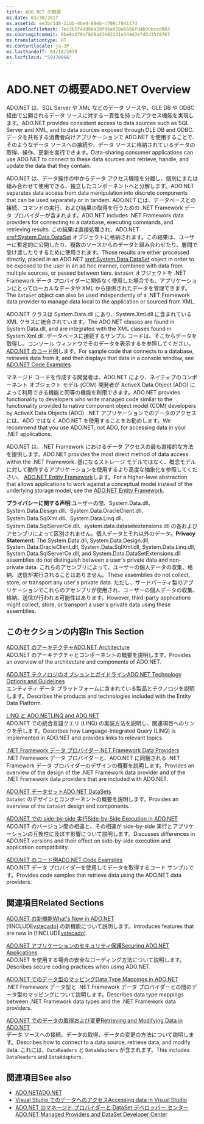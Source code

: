 ```yaml
---
title: ADO.NET の概要
ms.date: 03/30/2017
ms.assetid: ee3bc1d8-11db-4be4-89eb-c708cf04117d
ms.openlocfilehash: 7ec3b5f4dd08a39f96ed28e6666fd4b00bced903
ms.sourcegitcommit: 0be8a279af6d8a43e03141e349d3efd5d35f8767
ms.translationtype: HT
ms.contentlocale: ja-JP
ms.lasthandoff: 04/18/2019
ms.locfileid: "59170066"
---
```

# <a name="adonet-overview"></a><span data-ttu-id="b4d60-102">ADO.NET の概要</span><span class="sxs-lookup"><span data-stu-id="b4d60-102">ADO.NET Overview</span></span>
<span data-ttu-id="b4d60-103">ADO.NET は、SQL Server や XML などのデータ ソースや、OLE DB や ODBC 経由で公開されるデータ ソースに対する一貫性を持ったアクセス機能を実現します。</span><span class="sxs-lookup"><span data-stu-id="b4d60-103">ADO.NET provides consistent access to data sources such as SQL Server and XML, and to data sources exposed through OLE DB and ODBC.</span></span> <span data-ttu-id="b4d60-104">データを共有する消費者向けアプリケーションで ADO.NET を使用することで、そのようなデータ ソースへの接続や、データ ソースに格納されているデータの取得、操作、更新を実行できます。</span><span class="sxs-lookup"><span data-stu-id="b4d60-104">Data-sharing consumer applications can use ADO.NET to connect to these data sources and retrieve, handle, and update the data that they contain.</span></span>  
  
 <span data-ttu-id="b4d60-105">ADO.NET は、データ操作の中からデータ アクセス機能を分離し、個別にまたは組み合わせて使用できる、独立したコンポーネントへと分解します。</span><span class="sxs-lookup"><span data-stu-id="b4d60-105">ADO.NET separates data access from data manipulation into discrete components that can be used separately or in tandem.</span></span> <span data-ttu-id="b4d60-106">ADO.NET には、データベースとの接続、コマンドの実行、および結果の取得を行うための .NET Framework データ プロバイダーが含まれます。</span><span class="sxs-lookup"><span data-stu-id="b4d60-106">ADO.NET includes .NET Framework data providers for connecting to a database, executing commands, and retrieving results.</span></span> <span data-ttu-id="b4d60-107">この結果は直接処理され、ADO.NET <xref:System.Data.DataSet> オブジェクトに格納されます。この結果は、ユーザーに暫定的に公開したり、複数のソースからのデータと組み合わせたり、層間で受け渡したりするために使用されます。</span><span class="sxs-lookup"><span data-stu-id="b4d60-107">Those results are either processed directly, placed in an ADO.NET <xref:System.Data.DataSet> object in order to be exposed to the user in an ad hoc manner, combined with data from multiple sources, or passed between tiers.</span></span> <span data-ttu-id="b4d60-108">`DataSet` オブジェクトを .NET Framework データ プロバイダーに関係なく使用した場合でも、アプリケーションにとってローカルなデータや XML から提供されたデータを管理できます。</span><span class="sxs-lookup"><span data-stu-id="b4d60-108">The `DataSet` object can also be used independently of a .NET Framework data provider to manage data local to the application or sourced from XML.</span></span>  
  
 <span data-ttu-id="b4d60-109">ADO.NET クラスは System.Data.dll にあり、System.Xml.dll に含まれている XML クラスに統合されています。</span><span class="sxs-lookup"><span data-stu-id="b4d60-109">The ADO.NET classes are found in System.Data.dll, and are integrated with the XML classes found in System.Xml.dll.</span></span> <span data-ttu-id="b4d60-110">データベースに接続するサンプル コードは、そこからデータを取得し、コンソール ウィンドウでそのデータを表示するを参照してください。 [ADO.NET のコード例](../../../../docs/framework/data/adonet/ado-net-code-examples.md)します。</span><span class="sxs-lookup"><span data-stu-id="b4d60-110">For sample code that connects to a database, retrieves data from it, and then displays that data in a console window, see [ADO.NET Code Examples](../../../../docs/framework/data/adonet/ado-net-code-examples.md).</span></span>  
  
 <span data-ttu-id="b4d60-111">マネージド コードを作成する開発者は、ADO.NET により、ネイティブのコンポーネント オブジェクト モデル (COM) 開発者が ActiveX Data Object (ADO) によって利用できる機能と同等の機能を利用できます。</span><span class="sxs-lookup"><span data-stu-id="b4d60-111">ADO.NET provides functionality to developers who write managed code similar to the functionality provided to native component object model (COM) developers by ActiveX Data Objects (ADO).</span></span> <span data-ttu-id="b4d60-112">.NET アプリケーションでのデータのアクセスには、ADO ではなく ADO.NET を使用することをお勧めします。</span><span class="sxs-lookup"><span data-stu-id="b4d60-112">We recommend that you use ADO.NET, not ADO, for accessing data in your .NET applications.</span></span>  
  
 <span data-ttu-id="b4d60-113">ADO.NET は、.NET Framework におけるデータ アクセスの最も直接的な方法を提供します。</span><span class="sxs-lookup"><span data-stu-id="b4d60-113">ADO.NET provides the most direct method of data access within the .NET Framework.</span></span> <span data-ttu-id="b4d60-114">基になるストレージ モデルではなく、概念モデルに対して動作するアプリケーションを使用するより高度な抽象化を参照してください、 [ADO.NET Entity Framework](../../../../docs/framework/data/adonet/ef/index.md)します。</span><span class="sxs-lookup"><span data-stu-id="b4d60-114">For a higher-level abstraction that allows applications to work against a conceptual model instead of the underlying storage model, see the [ADO.NET Entity Framework](../../../../docs/framework/data/adonet/ef/index.md).</span></span>  
  
 <span data-ttu-id="b4d60-115">**プライバシーに関する声明**:ユーザーの間、System.Data.dll、System.Data.Design.dll、System.Data.OracleClient.dll、System.Data.SqlXml.dll、System.Data.Linq.dll、System.Data.SqlServerCe.dll、system.data.datasetextensions.dll の各およびアセンブリによって区別されません。個人データとそれ以外のデータ。</span><span class="sxs-lookup"><span data-stu-id="b4d60-115">**Privacy Statement**: The System.Data.dll, System.Data.Design.dll, System.Data.OracleClient.dll, System.Data.SqlXml.dll, System.Data.Linq.dll, System.Data.SqlServerCe.dll, and System.Data.DataSetExtensions.dll assemblies do not distinguish between a user's private data and non-private data.</span></span>  <span data-ttu-id="b4d60-116">これらのアセンブリによって、ユーザーの個人データの収集、格納、送信が実行されることはありません。</span><span class="sxs-lookup"><span data-stu-id="b4d60-116">These assemblies do not collect, store, or transport any user's private data.</span></span> <span data-ttu-id="b4d60-117">ただし、サードパーティ製のアプリケーションでこれらのアセンブリが使用され、ユーザーの個人データの収集、格納、送信が行われる可能性はあります。</span><span class="sxs-lookup"><span data-stu-id="b4d60-117">However, third-party applications might collect, store, or transport a user's private data using these assemblies.</span></span>  
  
## <a name="in-this-section"></a><span data-ttu-id="b4d60-118">このセクションの内容</span><span class="sxs-lookup"><span data-stu-id="b4d60-118">In This Section</span></span>  
 [<span data-ttu-id="b4d60-119">ADO.NET のアーキテクチャ</span><span class="sxs-lookup"><span data-stu-id="b4d60-119">ADO.NET Architecture</span></span>](../../../../docs/framework/data/adonet/ado-net-architecture.md)  
 <span data-ttu-id="b4d60-120">ADO.NET のアーキテクチャとコンポーネントの概要を説明します。</span><span class="sxs-lookup"><span data-stu-id="b4d60-120">Provides an overview of the architecture and components of ADO.NET.</span></span>  
  
 [<span data-ttu-id="b4d60-121">ADO.NET テクノロジのオプションとガイドライン</span><span class="sxs-lookup"><span data-stu-id="b4d60-121">ADO.NET Technology Options and Guidelines</span></span>](../../../../docs/framework/data/adonet/ado-net-technology-options-and-guidelines.md)  
 <span data-ttu-id="b4d60-122">エンティティ データ プラットフォームに含まれている製品とテクノロジを説明します。</span><span class="sxs-lookup"><span data-stu-id="b4d60-122">Describes the products and technologies included with the Entity Data Platform.</span></span>  
  
 [<span data-ttu-id="b4d60-123">LINQ と ADO.NET</span><span class="sxs-lookup"><span data-stu-id="b4d60-123">LINQ and ADO.NET</span></span>](../../../../docs/framework/data/adonet/linq-and-ado-net.md)  
 <span data-ttu-id="b4d60-124">ADO.NET での統合言語クエリ (LINQ) の実装方法を説明し、関連項目へのリンクを示します。</span><span class="sxs-lookup"><span data-stu-id="b4d60-124">Describes how Language-Integrated Query (LINQ) is implemented in ADO.NET and provides links to relevant topics.</span></span>  
  
 [<span data-ttu-id="b4d60-125">.NET Framework データ プロバイダー</span><span class="sxs-lookup"><span data-stu-id="b4d60-125">.NET Framework Data Providers</span></span>](../../../../docs/framework/data/adonet/data-providers.md)  
 <span data-ttu-id="b4d60-126">.NET Framework データ プロバイダーと、ADO.NET に同梱される .NET Framework データ プロバイダーのデザインの概要を説明します。</span><span class="sxs-lookup"><span data-stu-id="b4d60-126">Provides an overview of the design of the .NET Framework data provider and of the .NET Framework data providers that are included with ADO.NET.</span></span>  
  
 [<span data-ttu-id="b4d60-127">ADO.NET データセット</span><span class="sxs-lookup"><span data-stu-id="b4d60-127">ADO.NET DataSets</span></span>](../../../../docs/framework/data/adonet/ado-net-datasets.md)  
 <span data-ttu-id="b4d60-128">`DataSet` のデザインとコンポーネントの概要を説明します。</span><span class="sxs-lookup"><span data-stu-id="b4d60-128">Provides an overview of the `DataSet` design and components.</span></span>  
  
 [<span data-ttu-id="b4d60-129">ADO.NET での side-by-side 実行</span><span class="sxs-lookup"><span data-stu-id="b4d60-129">Side-by-Side Execution in ADO.NET</span></span>](../../../../docs/framework/data/adonet/side-by-side-execution.md)  
 <span data-ttu-id="b4d60-130">ADO.NET のバージョン間の相違と、その相違が side-by-side 実行とアプリケーションの互換性に及ぼす影響について説明します。</span><span class="sxs-lookup"><span data-stu-id="b4d60-130">Discusses differences in ADO.NET versions and their effect on side-by-side execution and application compatibility.</span></span>  
  
 [<span data-ttu-id="b4d60-131">ADO.NET のコード例</span><span class="sxs-lookup"><span data-stu-id="b4d60-131">ADO.NET Code Examples</span></span>](../../../../docs/framework/data/adonet/ado-net-code-examples.md)  
 <span data-ttu-id="b4d60-132">ADO.NET データ プロバイダーを使用してデータを取得するコード サンプルです。</span><span class="sxs-lookup"><span data-stu-id="b4d60-132">Provides code samples that retrieve data using the ADO.NET data providers.</span></span>  
  
## <a name="related-sections"></a><span data-ttu-id="b4d60-133">関連項目</span><span class="sxs-lookup"><span data-stu-id="b4d60-133">Related Sections</span></span>  
 [<span data-ttu-id="b4d60-134">ADO.NET の新機能</span><span class="sxs-lookup"><span data-stu-id="b4d60-134">What's New in ADO.NET</span></span>](../../../../docs/framework/data/adonet/whats-new.md)  
 <span data-ttu-id="b4d60-135">[!INCLUDE[vstecado](../../../../includes/vstecado-md.md)] の新機能について説明します。</span><span class="sxs-lookup"><span data-stu-id="b4d60-135">Introduces features that are new in [!INCLUDE[vstecado](../../../../includes/vstecado-md.md)].</span></span>  
  
 [<span data-ttu-id="b4d60-136">ADO.NET アプリケーションのセキュリティ保護</span><span class="sxs-lookup"><span data-stu-id="b4d60-136">Securing ADO.NET Applications</span></span>](../../../../docs/framework/data/adonet/securing-ado-net-applications.md)  
 <span data-ttu-id="b4d60-137">ADO.NET を使用する場合の安全なコーディング方法について説明します。</span><span class="sxs-lookup"><span data-stu-id="b4d60-137">Describes secure coding practices when using ADO.NET.</span></span>  
  
 [<span data-ttu-id="b4d60-138">ADO.NET でのデータ型のマッピング</span><span class="sxs-lookup"><span data-stu-id="b4d60-138">Data Type Mappings in ADO.NET</span></span>](../../../../docs/framework/data/adonet/data-type-mappings-in-ado-net.md)  
 <span data-ttu-id="b4d60-139">.NET Framework データ型と .NET Framework データ プロバイダーとの間のデータ型のマッピングについて説明します。</span><span class="sxs-lookup"><span data-stu-id="b4d60-139">Describes data type mappings between .NET Framework data types and the .NET Framework data providers.</span></span>  
  
 [<span data-ttu-id="b4d60-140">ADO.NET でのデータの取得および変更</span><span class="sxs-lookup"><span data-stu-id="b4d60-140">Retrieving and Modifying Data in ADO.NET</span></span>](../../../../docs/framework/data/adonet/retrieving-and-modifying-data.md)  
 <span data-ttu-id="b4d60-141">データ ソースへの接続、データの取得、データの変更の方法について説明します。</span><span class="sxs-lookup"><span data-stu-id="b4d60-141">Describes how to connect to a data source, retrieve data, and modify data.</span></span> <span data-ttu-id="b4d60-142">これには、`DataReaders` と `DataAdapters` が含まれます。</span><span class="sxs-lookup"><span data-stu-id="b4d60-142">This includes `DataReaders` and `DataAdapters`.</span></span>  
  
## <a name="see-also"></a><span data-ttu-id="b4d60-143">関連項目</span><span class="sxs-lookup"><span data-stu-id="b4d60-143">See also</span></span>

- [<span data-ttu-id="b4d60-144">ADO.NET</span><span class="sxs-lookup"><span data-stu-id="b4d60-144">ADO.NET</span></span>](../../../../docs/framework/data/adonet/index.md)
- [<span data-ttu-id="b4d60-145">Visual Studio でのデータへのアクセス</span><span class="sxs-lookup"><span data-stu-id="b4d60-145">Accessing data in Visual Studio</span></span>](/visualstudio/data-tools/accessing-data-in-visual-studio)
- [<span data-ttu-id="b4d60-146">ADO.NET のマネージド プロバイダーと DataSet デベロッパー センター</span><span class="sxs-lookup"><span data-stu-id="b4d60-146">ADO.NET Managed Providers and DataSet Developer Center</span></span>](https://go.microsoft.com/fwlink/?LinkId=217917)
